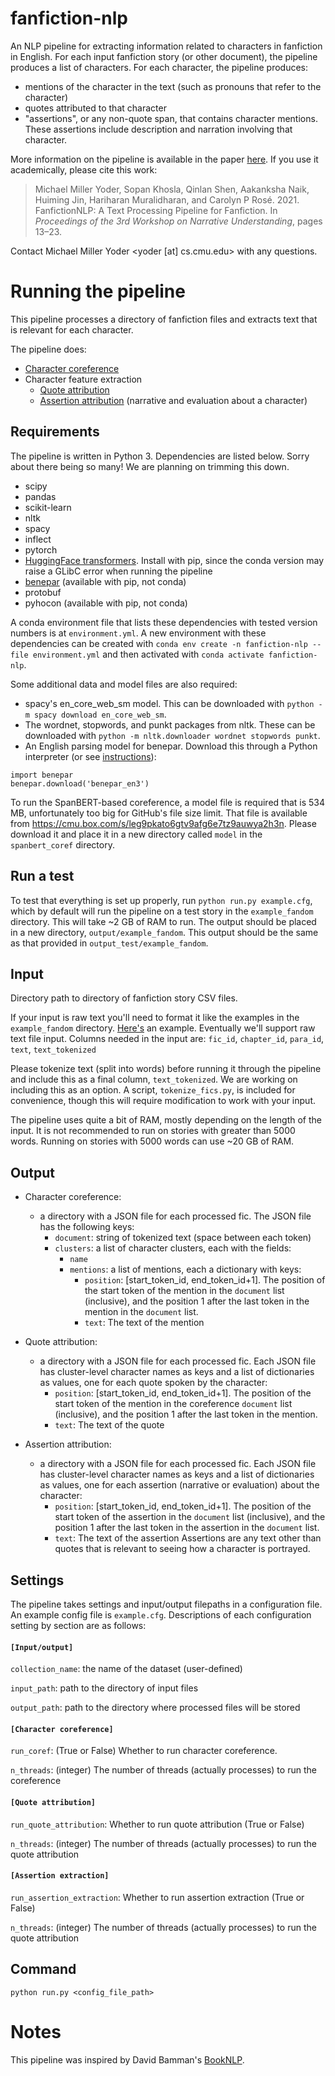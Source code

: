 # fanfiction-nlp
An NLP pipeline for extracting information related to characters in fanfiction in English.
For each input fanfiction story (or other document), the pipeline produces a list of characters.
For each character, the pipeline produces:
* mentions of the character in the text (such as pronouns that refer to the character)
* quotes attributed to that character
* "assertions", or any non-quote span, that contains character mentions. These assertions include description and narration involving that character.

More information on the pipeline is available in the paper [here](https://www.aclweb.org/anthology/2021.nuse-1.2.pdf).
If you use it academically, please cite this work:
> Michael Miller Yoder, Sopan Khosla, Qinlan Shen, Aakanksha Naik, Huiming Jin, Hariharan Muralidharan, and Carolyn P Rosé. 
> 2021. 
> FanfictionNLP: A Text Processing Pipeline for Fanfiction. 
> In *Proceedings of the 3rd Workshop on Narrative Understanding*, pages 13–23.

Contact Michael Miller Yoder <yoder [at] cs.cmu.edu> with any questions.

# Running the pipeline
This pipeline processes a directory of fanfiction files and extracts
 text that is relevant for each character.
 
The pipeline does:
* [Character coreference](char_coref)
* Character feature extraction
	* [Quote attribution](quote_attribution)
	* [Assertion attribution](assertion_extraction) (narrative and evaluation about a character)

## Requirements
The pipeline is written in Python 3. Dependencies are listed below. Sorry about there being so many! We are planning on trimming this down.

* scipy
* pandas
* scikit-learn
* nltk
* spacy
* inflect
* pytorch
* [HuggingFace transformers](https://huggingface.co/transformers/installation.html). Install with pip, since the conda version may raise a GLibC error when running the pipeline
* [benepar](https://pypi.org/project/benepar/) (available with pip, not conda)
* protobuf
* pyhocon (available with pip, not conda)

A conda environment file that lists these dependencies with tested version numbers is at `environment.yml`. A new environment with these dependencies can be created with `conda env create -n fanfiction-nlp --file environment.yml` and then activated with `conda activate fanfiction-nlp`.

Some additional data and model files are also required:
* spacy's en_core_web_sm model. This can be downloaded with `python -m spacy download en_core_web_sm`.
* The wordnet, stopwords, and punkt packages from nltk. These can be downloaded with `python -m nltk.downloader wordnet stopwords punkt`.
* An English parsing model for benepar. Download this through a Python interpreter (or see [instructions](https://pypi.org/project/benepar/)):
```
import benepar
benepar.download('benepar_en3')
```

To run the SpanBERT-based coreference, a model file is required that is 534 MB, unfortunately too big for GitHub's file size limit. That file is available from https://cmu.box.com/s/leg9pkato6gtv9afg6e7tz9auwya2h3n. Please download it and place it in a new directory called `model` in the `spanbert_coref` directory.

## Run a test
To test that everything is set up properly, run `python run.py example.cfg`, which by default will run the pipeline on a test story in the `example_fandom` directory.
This will take ~2 GB of RAM to run.
The output should be placed in a new directory, `output/example_fandom`. This output should be the same as that provided in `output_test/example_fandom`.

## Input 
Directory path to directory of fanfiction story CSV files. 

If your input is raw text you'll need to format it like the examples in the `example_fandom` directory. [Here's](https://github.com/michaelmilleryoder/fanfiction-nlp/blob/master/example_fandom/10118594_0004.csv) an example. Eventually we'll support raw text file input.
Columns needed in the input are:
`fic_id`, `chapter_id`, `para_id`, `text`, `text_tokenized`


Please tokenize text (split into words) before running it through the pipeline and include this as a final column, `text_tokenized`. We are working on including this as an option.
A script, `tokenize_fics.py`, is included for convenience, though this will require modification to work with your input.

The pipeline uses quite a bit of RAM, mostly depending on the length of the input. It is not recommended to run on stories with greater than 5000 words.
Running on stories with 5000 words can use ~20 GB of RAM.

## Output 
* Character coreference: 
	* a directory with a JSON file for each processed fic. The JSON file has the following keys:
		* `document`: string of tokenized text (space between each token)
		* `clusters`: a list of character clusters, each with the fields:
			* `name`
			* `mentions`: a list of mentions, each a dictionary with keys:
				* `position`: [start_token_id, end_token_id+1]. The position of the start token of the mention in the `document` list (inclusive), and the position 1 after the last token in the mention in the `document` list.
				* `text`: The text of the mention
	<!-- * a directory where fics (fanfiction stories) are stored with character mentions surrounded by cluster-level coreference names in XML tags, like this: "\<character name="hermione"\>she\</character\> and \<character name="harry"\>harry\</character\> walked through the woods".-->
	<!--* a directory with files with cluster-level character names for each processed fic, one per line.-->

* Quote attribution: 
	* a directory with a JSON file for each processed fic. Each JSON file has cluster-level character names as keys and a list of dictionaries as values, one for each quote spoken by the character:
		* `position`: [start_token_id, end_token_id+1]. The position of the start token of the mention in the coreference `document` list (inclusive), and the position 1 after the last token in the mention.
		* `text`: The text of the quote
		<!--* `chapter`-->
		<!--* `paragraph`-->

* Assertion attribution: 
	* a directory with a JSON file for each processed fic. Each JSON file has cluster-level character names as keys and a list of dictionaries as values, one for each assertion (narrative or evaluation) about the character:
		* `position`: [start_token_id, end_token_id+1]. The position of the start token of the assertion in the `document` list (inclusive), and the position 1 after the last token in the assertion in the `document` list.
		* `text`: The text of the assertion
Assertions are any text other than quotes that is relevant to seeing how a character is portrayed.

## Settings
The pipeline takes settings and input/output filepaths in a configuration file. An example config file is `example.cfg`. Descriptions of each configuration setting by section are as follows:

#### `[Input/output]`

`collection_name`: the name of the dataset (user-defined)

`input_path`: path to the directory of input files

`output_path`: path to the directory where processed files will be stored


#### `[Character coreference]`

`run_coref`: (True or False) Whether to run character coreference.

`n_threads`: (integer) The number of threads (actually processes) to run the coreference


#### `[Quote attribution]`

`run_quote_attribution`: Whether to run quote attribution (True or False)

`n_threads`: (integer) The number of threads (actually processes) to run the quote attribution


#### `[Assertion extraction]`

`run_assertion_extraction`: Whether to run assertion extraction (True or False)

`n_threads`: (integer) The number of threads (actually processes) to run the quote attribution

## Command
`python run.py <config_file_path>`

# Notes
This pipeline was inspired by David Bamman's [BookNLP](https://github.com/dbamman/book-nlp).
